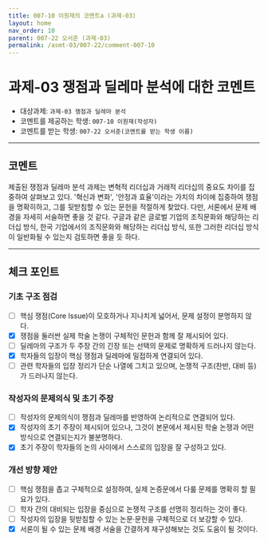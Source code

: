```yaml
---
title: 007-10 이원재의 코멘트a (과제-03) 
layout: home
nav_order: 10
parent: 007-22 오서준 (과제-03)
permalink: /asmt-03/007-22/comment-007-10
---
```


# 과제-03 쟁점과 딜레마 분석에 대한 코멘트

- 대상과제: `과제-03 쟁점과 딜레마 분석`
- 코멘트를 제공하는 학생: `007-10 이원재(작성자)` 
- 코멘트를 받는 학생: `007-22 오서준(코멘트를 받는 학생 이름)` 

---

## 코멘트

제출된 쟁점과 딜레마 분석 과제는 변혁적 리더십과 거래적 리더십의 중요도 차이를 집중하여 살펴보고 있다. '혁신과 변화', '안정과 효율'이라는 가치의 차이에 집중하여 쟁점을 명확히하고, 그를 뒷받침할 수 있는 문헌을 적절하게 찾았다.
다만, 서론에서 문제 배경을 자세히 서술하면 좋을 것 같다. 구글과 같은 글로벌 기업의 조직문화와 해당하는 리더십 방식, 한국 기업에서의 조직문화와 해당하는 리더십 방식, 또한 그러한 리더십 방식이 일반화될 수 있는지 검토하면 좋을 듯 하다.

---

## 체크 포인트

### **기초 구조 점검**
- [ ] 핵심 쟁점(Core Issue)이 모호하거나 지나치게 넓어서, 문제 설정이 분명하지 않다.
- [x] 쟁점을 둘러싼 실제 학술 논쟁이 구체적인 문헌과 함께 잘 제시되어 있다.
- [ ] 딜레마의 구조가 두 주장 간의 긴장 또는 선택의 문제로 명확하게 드러나지 않는다.
- [x] 학자들의 입장이 핵심 쟁점과 딜레마에 밀접하게 연결되어 있다.
- [ ] 관련 학자들의 입장 정리가 단순 나열에 그치고 있으며, 논쟁적 구조(찬반, 대비 등)가 드러나지 않는다.

### **작성자의 문제의식 및 초기 주장**
- [ ] 작성자의 문제의식이 쟁점과 딜레마를 반영하여 논리적으로 연결되어 있다.
- [x] 작성자의 초기 주장이 제시되어 있으나, 그것이 본문에서 제시된 학술 논쟁과 어떤 방식으로 연결되는지가 불분명하다.
- [x] 초기 주장이 학자들의 논의 사이에서 스스로의 입장을 잘 구성하고 있다.

### **개선 방향 제안**
- [ ] 핵심 쟁점을 좁고 구체적으로 설정하여, 실제 논증문에서 다룰 문제를 명확히 할 필요가 있다.
- [ ] 학자 간의 대비되는 입장을 중심으로 논쟁적 구조를 선명히 정리하는 것이 좋다.
- [ ] 작성자의 입장을 뒷받침할 수 있는 논문·문헌을 구체적으로 더 보강할 수 있다.
- [x] 서론이 될 수 있는 문제 배경 서술을 간결하게 재구성해보는 것도 도움이 될 것이다.
